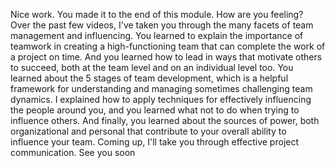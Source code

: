 Nice work. You made it to the end of this module. How are you feeling? Over the
past few videos, I've taken you through the many facets of team management and
influencing. You learned to explain the importance of teamwork in creating a
high-functioning team that can complete the work of a project on time. And you
learned how to lead in ways that motivate others to succeed, both at the team
level and on an individual level too. You learned about the 5 stages of team
development, which is a helpful framework for understanding and managing
sometimes challenging team dynamics. I explained how to apply techniques for
effectively influencing the people around you, and you learned what not to do
when trying to influence others. And finally, you learned about the sources of
power, both organizational and personal that contribute to your overall ability
to influence your team. Coming up, I'll take you through effective project
communication. See you soon